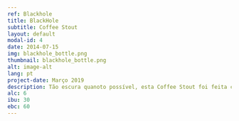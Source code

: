 ```yaml
---
ref: Blackhole
title: BlackHole
subtitle: Coffee Stout
layout: default
modal-id: 4
date: 2014-07-15
img: blackhole_bottle.png
thumbnail: blackhole_bottle.png
alt: image-alt
lang: pt
project-date: Março 2019
description: Tão escura quanoto possível, esta Coffee Stout foi feita com grãos de café moidos na altura em infusão durante o tempo perfeito. 
alc: 6
ibu: 30
ebc: 60
---
```


